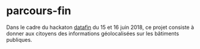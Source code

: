 # parcours-fin

Dans le cadre du hackaton [datafin](https://forum.datafin.fr/) du 15 et 16 juin 2018, ce projet consiste à donner aux citoyens des informations géolocalisées sur les bâtiments publiques.
